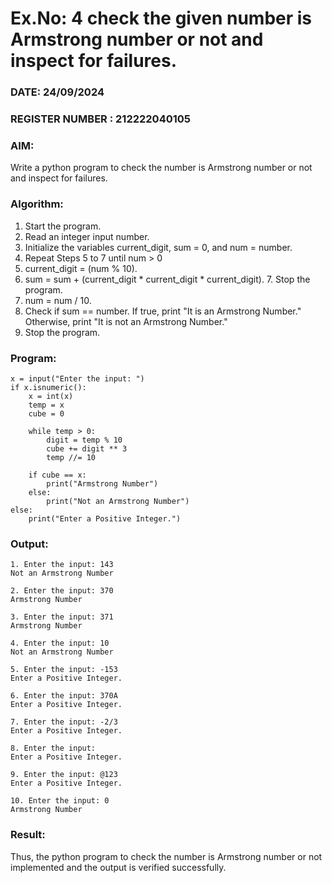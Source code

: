 # Ex.No: 4 check the given number is Armstrong number or not and inspect for failures.
### DATE: 24/09/2024                                                                         
### REGISTER NUMBER : 212222040105
### AIM: 
Write a python program to check the number is Armstrong number or not and inspect for failures.

### Algorithm:
1.  Start the program.
2.	Read an integer input number.
3.	Initialize the variables current_digit, sum = 0, and num = number.
4.	Repeat Steps 5 to 7 until num > 0
5.	current_digit = (num % 10).
6.	sum = sum + (current_digit * current_digit * current_digit). 7. Stop the program.
7.	num = num / 10.
8.	Check if sum == number. If true, print "It is an Armstrong Number." Otherwise, print "It is not an Armstrong Number."
9.	Stop the program.

### Program:
```
x = input("Enter the input: ")
if x.isnumeric():
    x = int(x)
    temp = x
    cube = 0

    while temp > 0:
        digit = temp % 10
        cube += digit ** 3
        temp //= 10

    if cube == x:
        print("Armstrong Number")
    else:
        print("Not an Armstrong Number")
else:
    print("Enter a Positive Integer.")

```
### Output:
```
1. Enter the input: 143
Not an Armstrong Number

2. Enter the input: 370
Armstrong Number

3. Enter the input: 371
Armstrong Number

4. Enter the input: 10
Not an Armstrong Number

5. Enter the input: -153
Enter a Positive Integer.

6. Enter the input: 370A
Enter a Positive Integer.

7. Enter the input: -2/3
Enter a Positive Integer.

8. Enter the input:
Enter a Positive Integer.

9. Enter the input: @123
Enter a Positive Integer.

10. Enter the input: 0
Armstrong Number
```
### Result:
Thus, the python program to check the number is Armstrong number or not implemented and the output is verified successfully.


